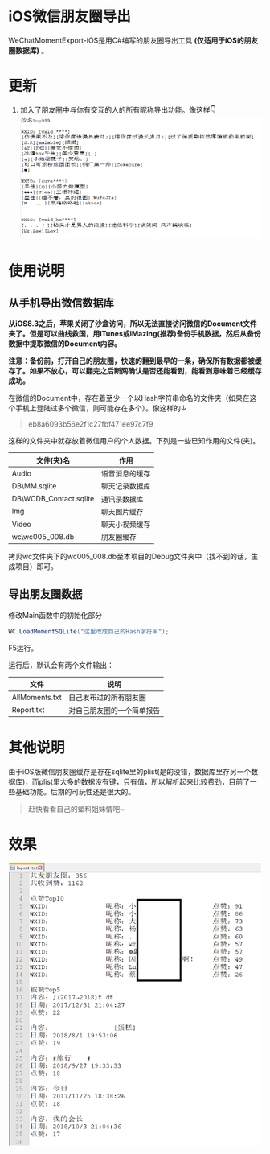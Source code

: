 # iOS微信朋友圈导出
WeChatMomentExport-iOS是用C#编写的朋友圈导出工具
**(仅适用于iOS的朋友圈数据库)**
。
# 更新
1. 加入了朋友圈中与你有交互的人的所有昵称导出功能。像这样👇
![](https://raw.githubusercontent.com/Mr0x01/WeChatMomentExport-iOS/master/update1.png)

# 使用说明
## 从手机导出微信数据库

**从iOS8.3之后，苹果关闭了沙盒访问，所以无法直接访问微信的Document文件夹了。但是可以曲线救国，用iTunes或iMazing(推荐)备份手机数据，然后从备份数据中提取微信的Document内容。**

**注意：备份前，打开自己的朋友圈，快速的翻到最早的一条，确保所有数据都被缓存了。如果不放心，可以翻完之后断网确认是否还能看到，能看到意味着已经缓存成功。**

在微信的Document中，存在着至少一个以Hash字符串命名的文件夹（如果在这个手机上登陆过多个微信，则可能存在多个）。像这样的↓
> eb8a6093b56e2f1c27fbf471ee97c7f9

这样的文件夹中就存放着微信用户的个人数据。下列是一些已知作用的文件(夹)。

文件(夹)名 | 作用
------|-----
Audio | 语音消息的缓存
DB\MM.sqlite|聊天记录数据库
DB\WCDB_Contact.sqlite|通讯录数据库
Img|聊天图片缓存
Video|聊天小视频缓存
wc\wc005_008.db|朋友圈缓存

拷贝wc文件夹下的wc005_008.db至本项目的Debug文件夹中（找不到的话，生成项目）即可。
## 导出朋友圈数据
修改Main函数中的初始化部分
```CS
WC.LoadMomentSQLite("这里改成自己的Hash字符串");
```

F5运行。

运行后，默认会有两个文件输出：

文件 | 说明
--|--
AllMoments.txt | 自己发布过的所有朋友圈
Report.txt|对自己朋友圈的一个简单报告
# 其他说明
由于iOS版微信朋友圈缓存是存在sqlite里的plist(是的没错，数据库里存另一个数据库)，而plist里大多的数据没有键，只有值，所以解析起来比较费劲，目前了一些基础功能。后期的可玩性还是很大的。
> 赶快看看自己的塑料姐妹情吧~
# 效果
![Report.txt](https://raw.githubusercontent.com/Mr0x01/WeChatMomentExport-iOS/master/Export1.png "Report.txt")